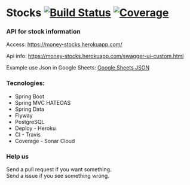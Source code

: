 # Stocks [![Build Status](https://travis-ci.com/ThiagoBfim/stocks.svg?branch=master)](https://travis-ci.org/dodash/gadget-cq-basic) [![Coverage](https://sonarcloud.io/api/project_badges/measure?project=ThiagoBfim_stocks&metric=coverage)](https://sonarcloud.io/dashboard?id=ThiagoBfim_stocks)

### API for stock information

Access: https://money-stocks.herokuapp.com/

Api info: https://money-stocks.herokuapp.com/swagger-ui-custom.html

Example use Json in Google Sheets: [Google Sheets JSON](https://support.geckoboard.com/hc/en-us/articles/360006412678-Import-JSON-data-to-a-Google-Sheet)

### Tecnologies:

* Spring Boot
* Spring MVC HATEOAS
* Spring Data
* Flyway
* PostgreSQL
* Deploy - Heroku
* CI - Travis
* Coverage - Sonar Cloud 


### Help us

Send a pull request if you want something.\
Send a issue if you see something wrong.
